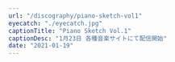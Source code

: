 ```yaml
---
url: "/discography/piano-sketch-vol1"
eyecatch: "./eyecatch.jpg"
captionTitle: "Piano Sketch Vol.1"
captionDesc: "1月23日 各種音楽サイトにて配信開始"
date: "2021-01-19"
---
```


